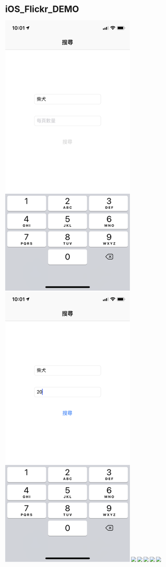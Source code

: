 # iOS_Flickr_DEMO
<img src="https://raw.githubusercontent.com/ZengSQI/iOS_Flickr_DEMO/master/DEMO/IMG_0898.PNG" width="400" />
<img src="https://raw.githubusercontent.com/ZengSQI/iOS_Flickr_DEMO/master/DEMO/IMG_0899.PNG" width="400" />
<img src="https://raw.githubusercontent.com/ZengSQI/iOS_Flickr_DEMO/master/DEMO/IMG_0900.PNG" width="400" />
<img src="https://raw.githubusercontent.com/ZengSQI/iOS_Flickr_DEMO/master/DEMO/IMG_0901.PNG" width="400" />
<img src="https://raw.githubusercontent.com/ZengSQI/iOS_Flickr_DEMO/master/DEMO/IMG_0902.PNG" width="400" />
<img src="https://raw.githubusercontent.com/ZengSQI/iOS_Flickr_DEMO/master/DEMO/IMG_0903.PNG" width="400" />
<img src="https://raw.githubusercontent.com/ZengSQI/iOS_Flickr_DEMO/master/DEMO/IMG_0904.PNG" width="400" />
